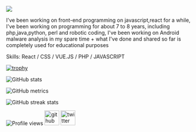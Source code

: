 ![](https://cdn.discordapp.com/attachments/837159338841866294/878666415949873172/asdw.PNG)

I've been working on front-end programming on javascript,react for a while, I've been working on programming for about 7 to 8 years, including php,java,python, perl and robotic coding, I've been working on Android malware analysis in my spare time + what I've done and shared so far is completely used for educational purposes



Skills: React / CSS / VUE.JS / PHP / JAVASCRIPT




[![trophy](https://github-profile-trophy.vercel.app/?username=rootkeygen&theme=flat)](https://github.com/ryo-ma/github-profile-trophy)

![GitHub stats](https://github-readme-stats.vercel.app/api?username=rootkeygen&show_icons=true)  

![GitHub metrics](https://metrics.lecoq.io/rootkeygen)  

![GitHub streak stats](https://github-readme-streak-stats.herokuapp.com/?user=rootkeygen)  

![Profile views](https://gpvc.arturio.dev/rootkeygen)  [<img src='https://cdn.jsdelivr.net/npm/simple-icons@3.0.1/icons/github.svg' alt='github' height='40'>](https://github.com/rootkeygen)  [<img src='https://cdn.jsdelivr.net/npm/simple-icons@3.0.1/icons/twitter.svg' alt='twitter' height='40'>](https://twitter.com/@k3ygen1)  
